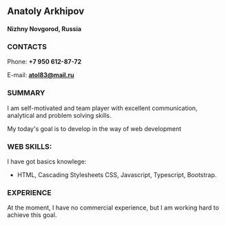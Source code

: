 ## Anatoly Arkhipov
#### Nizhny Novgorod, Russia
### CONTACTS
 Phone: **+7 950 612-87-72** 

 E-mail: **atol83@mail.ru**

### SUMMARY
 I am self-motivated and team player with excellent communication, analytical and problem solving skills.

 My today's goal is to develop in the way of web development

 ### WEB SKILLS:
I have got basics knowlege:

* HTML, Cascading Stylesheets CSS, Javascript, Typescript, Bootstrap.

### EXPERIENCE
At the moment, I have no commercial experience, but I am working hard to achieve this goal.

